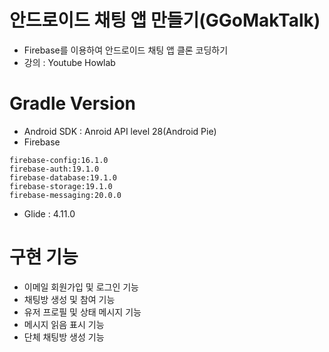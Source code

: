 # 안드로이드 채팅 앱 만들기(GGoMakTalk)

  - Firebase를 이용하여 안드로이드 채팅 앱 클론 코딩하기
  - 강의 : Youtube Howlab

# Gradle Version
  
  - Android SDK : Anroid API level 28(Android Pie)
  - Firebase
  ```
  firebase-config:16.1.0
  firebase-auth:19.1.0
  firebase-database:19.1.0
  firebase-storage:19.1.0
  firebase-messaging:20.0.0
  ```
  - Glide : 4.11.0

# 구현 기능

  - 이메일 회원가입 및 로그인 기능
  - 채팅방 생성 및 참여 기능
  - 유저 프로필 및 상태 메시지 기능
  - 메시지 읽음 표시 기능
  - 단체 채팅방 생성 기능

